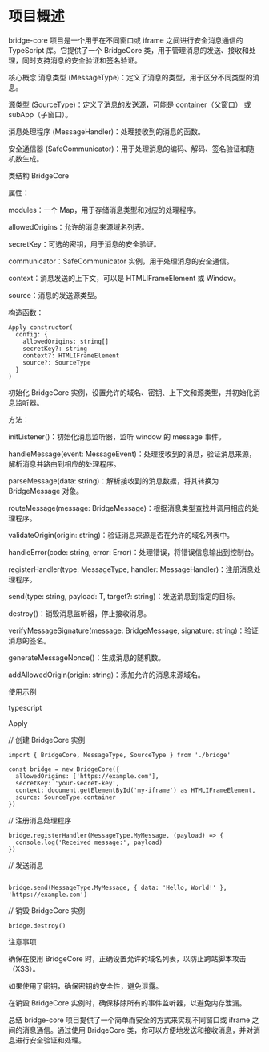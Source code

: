 # 项目概述
bridge-core 项目是一个用于在不同窗口或 iframe 之间进行安全消息通信的 TypeScript 库。它提供了一个 BridgeCore 类，用于管理消息的发送、接收和处理，同时支持消息的安全验证和签名验证。

核心概念
消息类型 (MessageType)：定义了消息的类型，用于区分不同类型的消息。

源类型 (SourceType)：定义了消息的发送源，可能是 container（父窗口）
或 subApp（子窗口）。

消息处理程序 (MessageHandler)：处理接收到的消息的函数。

安全通信器 (SafeCommunicator)：用于处理消息的编码、解码、签名验证和随机数生成。

类结构
BridgeCore

属性：

modules：一个 Map，用于存储消息类型和对应的处理程序。

allowedOrigins：允许的消息来源域名列表。

secretKey：可选的密钥，用于消息的安全验证。

communicator：SafeCommunicator 实例，用于处理消息的安全通信。

context：消息发送的上下文，可以是 HTMLIFrameElement 或 Window。

source：消息的发送源类型。

构造函数：


```
Apply constructor(
  config: {
    allowedOrigins: string[]
    secretKey?: string
    context?: HTMLIFrameElement
    source?: SourceType
  }
)
```


初始化 BridgeCore 实例，设置允许的域名、密钥、上下文和源类型，并初始化消息监听器。

方法：

initListener()：初始化消息监听器，监听 window 的 message 事件。

handleMessage(event: MessageEvent)：处理接收到的消息，验证消息来源，解析消息并路由到相应的处理程序。

parseMessage(data: string)：解析接收到的消息数据，将其转换为 BridgeMessage 对象。

routeMessage(message: BridgeMessage)：根据消息类型查找并调用相应的处理程序。

validateOrigin(origin: string)：验证消息来源是否在允许的域名列表中。

handleError(code: string, error: Error)：处理错误，将错误信息输出到控制台。

registerHandler<T>(type: MessageType, handler: MessageHandler<T>)：注册消息处理程序。

send<T>(type: string, payload: T, target?: string)：发送消息到指定的目标。

destroy()：销毁消息监听器，停止接收消息。

verifyMessageSignature(message: BridgeMessage, signature: string)：验证消息的签名。

generateMessageNonce()：生成消息的随机数。

addAllowedOrigin(origin: string)：添加允许的消息来源域名。

使用示例

typescript

Apply


// 创建 BridgeCore 实例

```
import { BridgeCore, MessageType, SourceType } from './bridge'

const bridge = new BridgeCore({
  allowedOrigins: ['https://example.com'],
  secretKey: 'your-secret-key',
  context: document.getElementById('my-iframe') as HTMLIFrameElement,
  source: SourceType.container
})
```


// 注册消息处理程序

```
bridge.registerHandler(MessageType.MyMessage, (payload) => {
  console.log('Received message:', payload)
})
```


// 发送消息

```

bridge.send(MessageType.MyMessage, { data: 'Hello, World!' }, 'https://example.com')
```


// 销毁 BridgeCore 实例


```
bridge.destroy()
```


注意事项

确保在使用 BridgeCore 时，正确设置允许的域名列表，以防止跨站脚本攻击（XSS）。

如果使用了密钥，确保密钥的安全性，避免泄露。

在销毁 BridgeCore 实例时，确保移除所有的事件监听器，以避免内存泄漏。

总结
bridge-core 项目提供了一个简单而安全的方式来实现不同窗口或 iframe 之间的消息通信。通过使用 BridgeCore 类，你可以方便地发送和接收消息，并对消息进行安全验证和处理。